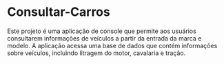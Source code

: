# Consultar-Carros
Este projeto é uma aplicação de console que permite aos usuários consultarem informações de veículos a partir da entrada da marca e modelo. A aplicação acessa uma base de dados que contém informações sobre veículos, incluindo litragem do motor, cavalaria e tração.

